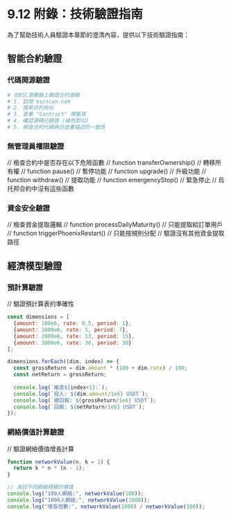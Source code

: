 # 9.12 附錄：技術驗證指南

為了幫助技術人員驗證本章節的澄清內容，提供以下技術驗證指南：

## 智能合約驗證

### 代碼開源驗證
```bash
# 在BSC瀏覽器上驗證合約源碼
# 1. 訪問 bscscan.com
# 2. 搜索合約地址
# 3. 查看 "Contract" 標籤頁
# 4. 確認源碼已驗證 (綠色對勾)
# 5. 檢查合約代碼與白皮書描述的一致性
```

### 無管理員權限驗證
// 檢查合約中是否存在以下危險函數
// function transferOwnership() // 轉移所有權
// function pause() // 暫停功能
// function upgrade() // 升級功能
// function withdraw() // 提取功能
// function emergencyStop() // 緊急停止
// 烏托邦合約中沒有這些函數

### 資金安全驗證
// 檢查資金提取邏輯
// function processDailyMaturity() // 只能提取給訂單用戶
// function triggerPhoenixRestart() // 只能按規則分配
// 驗證沒有其他資金提取路徑

## 經濟模型驗證

### 預計算驗證
// 驗證預計算表的準確性
```javascript
const dimensions = [
  {amount: 100e6, rate: 0.5, period: 1},
  {amount: 1000e6, rate: 5, period: 7},
  {amount: 2000e6, rate: 13, period: 15},
  {amount: 3000e6, rate: 30, period: 30}
];

dimensions.forEach((dim, index) => {
  const grossReturn = dim.amount * (100 + dim.rate) / 100;
  const netReturn = grossReturn;
  
  console.log(`維度${index+1}:`);
  console.log(`投入: ${dim.amount/1e6} USDT`);
  console.log(`總回報: ${grossReturn/1e6} USDT`);
  console.log(`回報: ${netReturn/1e6} USDT`);
});
```

### 網絡價值計算驗證
// 驗證網絡價值增長計算
```javascript
function networkValue(n, k = 1) {
  return k * n * (n - 1);
}

// 測試不同網絡規模的價值
console.log("100人網絡:", networkValue(100));
console.log("1000人網絡:", networkValue(1000));
console.log("增長倍數:", networkValue(1000) / networkValue(100));
```